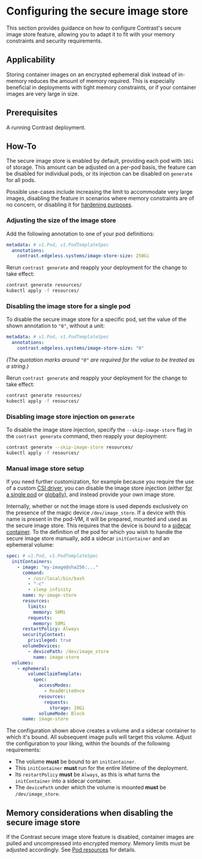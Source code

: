 # Configuring the secure image store

This section provides guidance on how to configure Contrast's secure image store feature, allowing you to adapt it to fit with your memory constraints and security requirements.

## Applicability

Storing container images on an encrypted ephemeral disk instead of in-memory reduces the amount of memory required.
This is especially beneficial in deployments with tight memory constraints, or if your container images are very large in size.

## Prerequisites

A running Contrast deployment.

## How-To

The secure image store is enabled by default, providing each pod with `10Gi` of storage.
This amount can be adjusted on a per-pod basis, the feature can be disabled for individual pods, or its injection can be disabled on `generate` for all pods.

Possible use-cases include increasing the limit to accommodate very large images, disabling the feature in scenarios where memory constraints are of no concern, or disabling it for [hardening purposes](./hardening#limitations-inherent-to-policy-checking).

### Adjusting the size of the image store

Add the following annotation to one of your pod definitions:

```yaml
metadata: # v1.Pod, v1.PodTemplateSpec
  annotations:
    contrast.edgeless.systems/image-store-size: 250Gi
```

Rerun `contrast generate` and reapply your deployment for the change to take effect:

```bash
contrast generate resources/
kubectl apply -f resources/
```

### Disabling the image store for a single pod

To disable the secure image store for a specific pod, set the value of the shown annotation to `"0"`, without a unit:

```yaml
metadata: # v1.Pod, v1.PodTemplateSpec
  annotations:
    contrast.edgeless.systems/image-store-size: "0"
```

*(The quotation marks around `"0"` are required for the value to be treated as a string.)*

Rerun `contrast generate` and reapply your deployment for the change to take effect:

```bash
contrast generate resources/
kubectl apply -f resources/
```

### Disabling image store injection on `generate`

To disable the image store injection, specify the `--skip-image-store` flag in the `contrast generate` command, then reapply your deployment:

```bash
contrast generate --skip-image-store resources/
kubectl apply -f resources/
```

### Manual image store setup

If you need further customization, for example because you require the use of a custom [CSI driver](https://kubernetes-csi.github.io/docs/drivers.html),
you can disable the image store injection (either [for a single pod](#disabling-the-image-store-for-a-single-pod) or [globally](#disabling-image-store-injection-on-generate)), and instead provide your own image store.

Internally, whether or not the image store is used depends exclusively on the presence of the magic device `/dev/image_store`.
If a device with this name is present in the pod-VM, it will be prepared, mounted and used as the secure image store.
This requires that the device is bound to a [sidecar container](https://kubernetes.io/docs/concepts/workloads/pods/sidecar-containers/).
To the definition of the pod for which you wish to handle the secure image store manually, add a sidecar `initContainer` and an ephemeral volume:

```yaml
spec: # v1.Pod, v1.PodTemplateSpec
  initContainers:
    - image: "my-image@sha256:..."
      command:
        - /usr/local/bin/bash
        - "-c"
        - sleep infinity
      name: my-image-store
      resources:
        limits:
          memory: 50Mi
        requests:
          memory: 50Mi
      restartPolicy: Always
      securityContext:
        privileged: true
      volumeDevices:
        - devicePath: /dev/image_store
          name: image-store
  volumes:
    - ephemeral:
        volumeClaimTemplate:
          spec:
            accessModes:
              - ReadWriteOnce
            resources:
              requests:
                storage: 10Gi
            volumeMode: Block
      name: image-store
```

The configuration shown above creates a volume and a sidecar container to which it's bound.
All subsequent image pulls will target this volume.
Adjust the configuration to your liking, within the bounds of the following requirements:

- The volume **must** be bound to an `initContainer`.
- This `initContainer` **must** run for the entire lifetime of the deployment.
- Its `restartPolicy` **must** be `Always`, as this is what turns the `initContainer` into a sidecar container.
- The `devicePath` under which the volume is mounted **must** be `/dev/image_store`.

## Memory considerations when disabling the secure image store

If the Contrast secure image store feature is disabled, container images are pulled and uncompressed into encrypted memory.
Memory limits must be adjusted accordingly.
See [Pod resources](./workload-deployment/deployment-file-preparation#pod-resources) for details.
